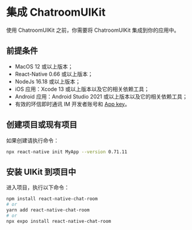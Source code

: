 # 集成 ChatroomUIKit

使用 ChatroomUIKit 之前，你需要将 ChatroomUIKit 集成到你的应用中。

## 前提条件

- MacOS 12 或以上版本；
- React-Native 0.66 或以上版本；
- NodeJs 16.18 或以上版本；
- iOS 应用：Xcode 13 或以上版本以及它的相关依赖工具；
- Android 应用：Android Studio 2021 或以上版本以及它的相关依赖工具；
- 有效的环信即时通讯 IM 开发者账号和 [App key](/product/enable_and_configure_IM.html#获取环信即时通讯-im-的信息)。

## 创建项目或现有项目

如果创建请执行命令：

```sh
npx react-native init MyApp --version 0.71.11
```

## 安装 UIKit 到项目中

进入项目，执行以下命令：

```sh
npm install react-native-chat-room
# or
yarn add react-native-chat-room
# or
npx expo install react-native-chat-room
```


